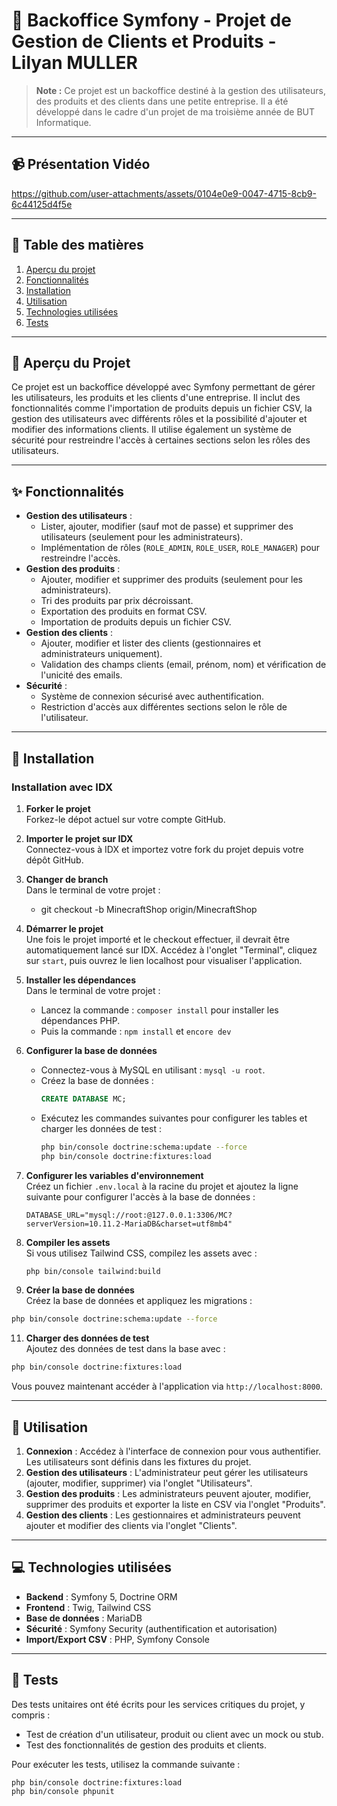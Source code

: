 # 🏢 Backoffice Symfony - Projet de Gestion de Clients et Produits - Lilyan MULLER

> **Note :** Ce projet est un backoffice destiné à la gestion des utilisateurs, des produits et des clients dans une petite entreprise. Il a été développé dans le cadre d'un projet de ma troisième année de BUT Informatique.

---

## 📹 Présentation Vidéo



https://github.com/user-attachments/assets/0104e0e9-0047-4715-8cb9-6c44125d4f5e


---

## 📝 Table des matières
1. [Aperçu du projet](#-aperçu-du-projet)
2. [Fonctionnalités](#-fonctionnalités)
3. [Installation](#-installation)
4. [Utilisation](#-utilisation)
5. [Technologies utilisées](#-technologies-utilisées)
6. [Tests](#-tests)

---

## 🌟 Aperçu du Projet

Ce projet est un backoffice développé avec Symfony permettant de gérer les utilisateurs, les produits et les clients d'une entreprise. Il inclut des fonctionnalités comme l'importation de produits depuis un fichier CSV, la gestion des utilisateurs avec différents rôles et la possibilité d'ajouter et modifier des informations clients. Il utilise également un système de sécurité pour restreindre l'accès à certaines sections selon les rôles des utilisateurs.

---

## ✨ Fonctionnalités

- **Gestion des utilisateurs** : 
  - Lister, ajouter, modifier (sauf mot de passe) et supprimer des utilisateurs (seulement pour les administrateurs).
  - Implémentation de rôles (`ROLE_ADMIN`, `ROLE_USER`, `ROLE_MANAGER`) pour restreindre l'accès.
- **Gestion des produits** : 
  - Ajouter, modifier et supprimer des produits (seulement pour les administrateurs).
  - Tri des produits par prix décroissant.
  - Exportation des produits en format CSV.
  - Importation de produits depuis un fichier CSV.
- **Gestion des clients** : 
  - Ajouter, modifier et lister des clients (gestionnaires et administrateurs uniquement).
  - Validation des champs clients (email, prénom, nom) et vérification de l'unicité des emails.
- **Sécurité** : 
  - Système de connexion sécurisé avec authentification.
  - Restriction d'accès aux différentes sections selon le rôle de l'utilisateur.

---

## 🚀 Installation

### Installation avec IDX

1. **Forker le projet**  
   Forkez-le dépot actuel sur votre compte GitHub.

2. **Importer le projet sur IDX**  
   Connectez-vous à IDX et importez votre fork du projet depuis votre dépôt GitHub.
   
4. **Changer de branch**  
   Dans le terminal de votre projet :
   - git checkout -b MinecraftShop origin/MinecraftShop

5. **Démarrer le projet**  
   Une fois le projet importé et le checkout effectuer, il devrait être automatiquement lancé sur IDX. Accédez à l'onglet "Terminal", cliquez sur `start`, puis ouvrez le lien localhost pour visualiser l'application.

6. **Installer les dépendances**  
   Dans le terminal de votre projet :
   - Lancez la commande : `composer install` pour installer les dépendances PHP.
   - Puis la commande : `npm install` et `encore dev`

7. **Configurer la base de données**  
   - Connectez-vous à MySQL en utilisant : `mysql -u root`.  
   - Créez la base de données :  
     ```sql
     CREATE DATABASE MC;
     ```
   - Exécutez les commandes suivantes pour configurer les tables et charger les données de test :  
     ```bash
     php bin/console doctrine:schema:update --force
     php bin/console doctrine:fixtures:load
     ```

8. **Configurer les variables d'environnement**  
    Créez un fichier `.env.local` à la racine du projet et ajoutez la ligne suivante pour configurer         l'accès à la base de données :  
    ```
    DATABASE_URL="mysql://root:@127.0.0.1:3306/MC?serverVersion=10.11.2-MariaDB&charset=utf8mb4"
    ```

9. **Compiler les assets**  
   Si vous utilisez Tailwind CSS, compilez les assets avec :
   ```bash
   php bin/console tailwind:build
   ```

10. **Créer la base de données**  
   Créez la base de données et appliquez les migrations :
   ```bash
   php bin/console doctrine:schema:update --force
   ```

11. **Charger des données de test**  
   Ajoutez des données de test dans la base avec :
   ```bash
   php bin/console doctrine:fixtures:load
   ```

   Vous pouvez maintenant accéder à l'application via `http://localhost:8000`.

---

## 📖 Utilisation

1. **Connexion** : Accédez à l'interface de connexion pour vous authentifier. Les utilisateurs sont définis dans les fixtures du projet.
2. **Gestion des utilisateurs** : L'administrateur peut gérer les utilisateurs (ajouter, modifier, supprimer) via l'onglet "Utilisateurs".
3. **Gestion des produits** : Les administrateurs peuvent ajouter, modifier, supprimer des produits et exporter la liste en CSV via l'onglet "Produits".
4. **Gestion des clients** : Les gestionnaires et administrateurs peuvent ajouter et modifier des clients via l'onglet "Clients".

---

## 💻 Technologies utilisées

- **Backend** : Symfony 5, Doctrine ORM
- **Frontend** : Twig, Tailwind CSS
- **Base de données** : MariaDB
- **Sécurité** : Symfony Security (authentification et autorisation)
- **Import/Export CSV** : PHP, Symfony Console

---

## 🧪 Tests

Des tests unitaires ont été écrits pour les services critiques du projet, y compris :
- Test de création d'un utilisateur, produit ou client avec un mock ou stub.
- Test des fonctionnalités de gestion des produits et clients.

Pour exécuter les tests, utilisez la commande suivante :
```bash
php bin/console doctrine:fixtures:load
php bin/console phpunit
```
